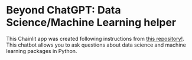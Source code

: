 # Beyond ChatGPT: Data Science/Machine Learning helper

This Chainlit app was created following instructions from [this repository!](https://github.com/AI-Maker-Space/Beyond-ChatGPT). This chatbot allows you to ask questions about data science and machine learning packages in Python.
